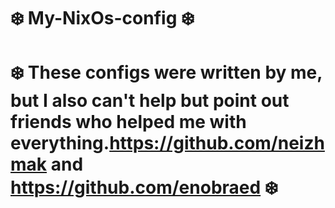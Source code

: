 # ❄️ My-NixOs-config ❄️
# ❄️ These configs were written by me, but I also can't help but point out friends who helped me with everything.https://github.com/neizhmak and https://github.com/enobraed ❄️
